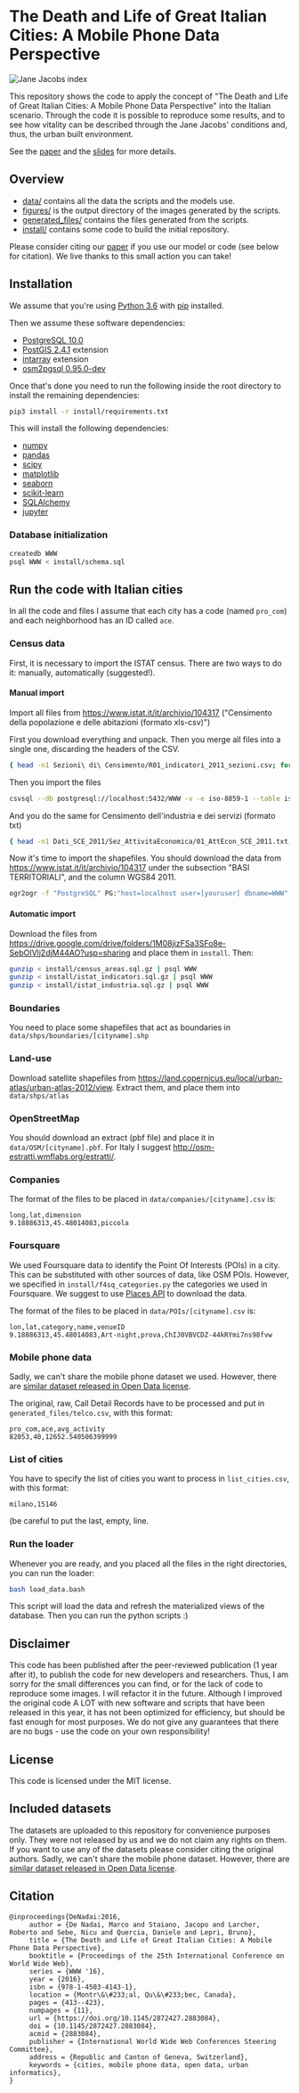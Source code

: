 # The Death and Life of Great Italian Cities: A Mobile Phone Data Perspective

![Jane Jacobs index](Jane_Jacobs.png)

  
This repository shows the code to apply the concept of "The Death and Life of Great Italian Cities: A Mobile Phone Data Perspective" into the Italian scenario. Through the code it is possible to reproduce some results, and to see how vitality can be described through the Jane Jacobs' conditions and, thus, the urban built environment. 
  
See the [paper](https://arxiv.org/abs/1603.04012) and the [slides](https://speakerdeck.com/denadai2/the-death-and-life-of-great-italian-cities-a-mobile-phone-data-perspective) for more details.


## Overview
* [data/](data) contains all the data the scripts and the models use.
* [figures/](figures) is the output directory of the images generated by the scripts.
* [generated_files/](generated_files) contains the files generated from the scripts.
* [install/](install) contains some code to build the initial repository.

Please consider citing our [paper](https://arxiv.org/abs/1603.04012) if you use our model or code (see below for citation). We live thanks to this small action you can take!

## Installation

We assume that you're using [Python 3.6](https://www.python.org/downloads/) with [pip](https://pip.pypa.io/en/stable/installing/) installed.

Then we assume these software dependencies:
* [PostgreSQL 10.0](https://www.postgresql.org/) 
* [PostGIS 2.4.1](https://postgis.net) extension
* [intarray](https://www.postgresql.org/docs/10/static/intarray.html) extension
* [osm2pgsql 0.95.0-dev](https://github.com/openstreetmap/osm2pgsql)

Once that's done you need to run the following inside the root directory to install the remaining dependencies:
  
```bash
pip3 install -r install/requirements.txt
```
This will install the following dependencies:
* [numpy](http://www.numpy.org/)
* [pandas](https://pandas.pydata.org/)
* [scipy](https://www.scipy.org/)
* [matplotlib](https://matplotlib.org/)
* [seaborn](https://seaborn.pydata.org/)
* [scikit-learn](https://github.com/scikit-learn/scikit-learn)
* [SQLAlchemy](https://www.sqlalchemy.org/)
* [jupyter](http://jupyter.org/)

### Database initialization

```bash
createdb WWW
psql WWW < install/schema.sql
```

## Run the code with Italian cities

In all the code and files I assume that each city has a code (named `pro_com`) and each neighborhood has an ID called `ace`.


### Census data
First, it is necessary to import the ISTAT census. There are two ways to do it: manually, automatically (suggested!).

#### Manual import

Import all files from https://www.istat.it/it/archivio/104317 ("Censimento della popolazione e delle abitazioni (formato xls-csv)")

First you download everything and unpack. Then you merge all files into a single one, discarding the headers of the CSV.

```bash
{ head -n1 Sezioni\ di\ Censimento/R01_indicatori_2011_sezioni.csv; for f in Sezioni\ di\ Censimento/R*.csv; do tail -n+2 "$f"; done; } > import_ISTAT.csv
```

Then you import the files

```bash
csvsql --db postgresql://localhost:5432/WWW -v -e iso-8859-1 --table istat_indicatori --create-if-not-exists --no-constraints --insert import_ISTAT.csv
```

And you do the same for Censimento dell'industria e dei servizi (formato txt)

```bash
{ head -n1 Dati_SCE_2011/Sez_AttivitaEconomica/01_AttEcon_SCE_2011.txt; for f in Dati_SCE_2011/Sez_AttivitaEconomica/*2011.txt; do tail -n+2 "$f"; done; } > import_ISTAT.csv
```

Now it's time to import the shapefiles. You should download the data from https://www.istat.it/it/archivio/104317 under the subsection "BASI TERRITORIALI", and the column WGS84 2011.

```bash
ogr2ogr -f "PostgreSQL" PG:"host=localhost user=[youruser] dbname=WWW" -nlt GEOMETRY -nln census_areas [path_shapefile_to_import]
```


#### Automatic import

Download the files from https://drive.google.com/drive/folders/1M08jizFSa3SFo8e-SebOIVlj2djM44AO?usp=sharing and place them in `install`. Then: 

```bash
gunzip < install/census_areas.sql.gz | psql WWW
gunzip < install/istat_indicatori.sql.gz | psql WWW
gunzip < install/istat_industria.sql.gz | psql WWW
```

### Boundaries
You need to place some shapefiles that act as boundaries in `data/shps/boundaries/[cityname].shp`

### Land-use

Download satellite shapefiles from https://land.copernicus.eu/local/urban-atlas/urban-atlas-2012/view. Extract them, and place them into `data/shps/atlas`

### OpenStreetMap

You should download an extract (pbf file) and place it in `data/OSM/[cityname].pbf`. For Italy I suggest http://osm-estratti.wmflabs.org/estratti/.

### Companies

The format of the files to be placed in `data/companies/[cityname].csv` is:
```
long,lat,dimension
9.18886313,45.48014083,piccola
```

### Foursquare

We used Foursquare data to identify the Point Of Interests (POIs) in a city. This can be substituted with other sources of data, like OSM POIs. However, we specified in `install/f4sq_categories.py` the categories we used in Foursquare. We suggest to use [Places API](https://developer.foursquare.com/places-api) to download the data.

The format of the files to be placed in `data/POIs/[cityname].csv` is:
```
lon,lat,category,name,venueID
9.18886313,45.48014083,Art-night,prova,ChIJ0VBVCDZ-44kRYmi7ns98fvw
```

### Mobile phone data

Sadly, we can't share the mobile phone dataset we used. However, there are [similar dataset released in Open Data license](https://www.nature.com/articles/sdata201555).

The original, raw, Call Detail Records have to be processed and put in `generated_files/telco.csv`, with this format:
```
pro_com,ace,avg_activity
82053,40,12652.540506399999
```

### List of cities
You have to specify the list of cities you want to process in `list_cities.csv`, with this format:

```
milano,15146

```

(be careful to put the last, empty, line.

### Run the loader
Whenever you are ready, and you placed all the files in the right directories, you can run the loader:

```bash
bash load_data.bash
```

This script will load the data and refresh the materialized views of the database. Then you can run the python scripts :)


## Disclaimer 
This code has been published after the peer-reviewed publication (1 year after it), to publish the code for new developers and researchers. Thus, I am sorry for the small differences you can find, or for the lack of code to reproduce some images. I will refactor it in the future. Although I improved the original code A LOT with new software and scripts that have been released in this year, it has not been optimized for efficiency, but should be fast enough for most purposes. We do not give any guarantees that there are no bugs - use the code on your own responsibility!

## License
This code is licensed under the MIT license. 

## Included datasets
The datasets are uploaded to this repository for convenience purposes only. They were not released by us and we do not claim any rights on them. If you want to use any of the datasets please consider citing the original authors. Sadly, we can't share the mobile phone dataset. However, there are [similar dataset released in Open Data license](https://www.nature.com/articles/sdata201555).

## Citation
```
@inproceedings{DeNadai:2016,
     author = {De Nadai, Marco and Staiano, Jacopo and Larcher, Roberto and Sebe, Nicu and Quercia, Daniele and Lepri, Bruno},
     title = {The Death and Life of Great Italian Cities: A Mobile Phone Data Perspective},
     booktitle = {Proceedings of the 25th International Conference on World Wide Web},
     series = {WWW '16},
     year = {2016},
     isbn = {978-1-4503-4143-1},
     location = {Montr\&\#233;al, Qu\&\#233;bec, Canada},
     pages = {413--423},
     numpages = {11},
     url = {https://doi.org/10.1145/2872427.2883084},
     doi = {10.1145/2872427.2883084},
     acmid = {2883084},
     publisher = {International World Wide Web Conferences Steering Committee},
     address = {Republic and Canton of Geneva, Switzerland},
     keywords = {cities, mobile phone data, open data, urban informatics},
} 
```

